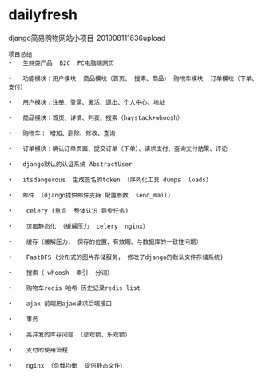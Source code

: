 # dailyfresh


django简易购物网站小项目-201908111636upload

	项目总结
	•	生鲜类产品  B2C  PC电脑端网页
	
	•	功能模块：用户模块  商品模块（首页、 搜索、商品） 购物车模块  订单模块（下单、 支付）
	
	•	用户模块：注册、登录、激活、退出、个人中心、地址
	
	•	商品模块：首页、详情、列表、搜索（haystack+whoosh）
	
	•	购物车： 增加、删除、修改、查询
	
	•	订单模块：确认订单页面、提交订单（下单）、请求支付、查询支付结果、评论
	
	•	django默认的认证系统 AbstractUser
	
	•	itsdangerous  生成签名的token （序列化工具 dumps  loads）
	
	•	邮件 （django提供邮件支持 配置参数  send_mail）
	
	•	 celery (重点  整体认识 异步任务)
	
	•	 页面静态化 （缓解压力  celery  nginx）
	
	•	 缓存（缓解压力， 保存的位置、有效期、与数据库的一致性问题）
	
	•	 FastDFS (分布式的图片存储服务， 修改了django的默认文件存储系统)
	
	•	 搜索（ whoosh  索引  分词）
	
	•	 购物车redis 哈希 历史记录redis list
	
	•	 ajax 前端用ajax请求后端接口
	
	•	 事务
	
	•	 高并发的库存问题 （悲观锁、乐观锁）
	
	•	 支付的使用流程
	
	•	 nginx （负载均衡  提供静态文件）
